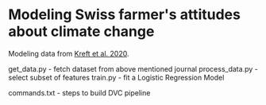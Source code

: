 # Modeling Swiss farmer's attitudes about climate change

Modeling data from [Kreft et al. 2020](https://www.sciencedirect.com/science/article/pii/S2352340920303048).

get_data.py - fetch dataset from above mentioned journal
process_data.py - select subset of features 
train.py - fit a Logistic Regression Model 

commands.txt - steps to build DVC pipeline